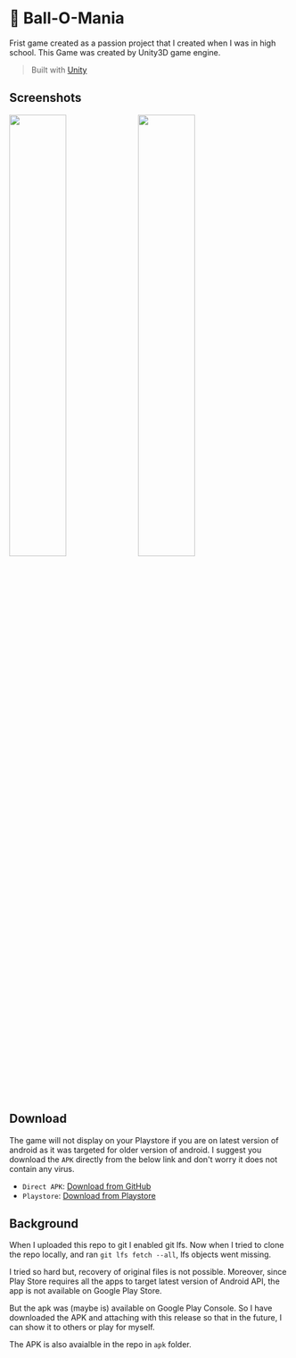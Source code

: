 # 🏀 Ball-O-Mania

Frist game created as a passion project that I created when I was in high school. This Game was created by Unity3D game engine.

> Built with [Unity](https://unity.com/)
## Screenshots
<img src="https://play-lh.googleusercontent.com/i3vgauH3rbWADJjNkt3SbXOnYPPi2LRfXuuAEo6SxvR5CNu87xe2E4asbJYd_BZ8ga_4=w2560-h1440-rw" width="45%"></img> <img src="https://play-lh.googleusercontent.com/WlnM4n0cai0PC_VZInC_R4Sq3L5pLmYopqfrC501uvbQul1H7wn66QjfBBcnmXo56Y0=w2560-h1440-rw" width="45%"></img> 
## Download
The game will not display on your Playstore if you are on latest version of android as it was targeted for older version of android. I suggest you download the `APK` directly from the below link and don't worry it does not contain any virus.
- `Direct APK`: [Download from GitHub](https://github.com/a0v0/Ball-O-Mania/releases/download/v1.0.4/ballomania_v1.0.4.apk)
- `Playstore`: [Download from Playstore](https://play.google.com/store/apps/details?id=com.starland.ballomania)


## Background

When I uploaded this repo to git I enabled git lfs. Now when I tried to clone the repo locally, and ran `git lfs fetch --all`, lfs objects went missing.

I tried so hard but, recovery of original files is not possible.
Moreover, since Play Store requires all the apps to target latest version of Android API, the app is not available on Google Play Store.

But  the apk was  (maybe is) available on Google Play Console. So I have downloaded the APK and attaching with this release so that in the future, I can show it to others or play for myself.

The APK is also avaialble in the repo in `apk` folder.
